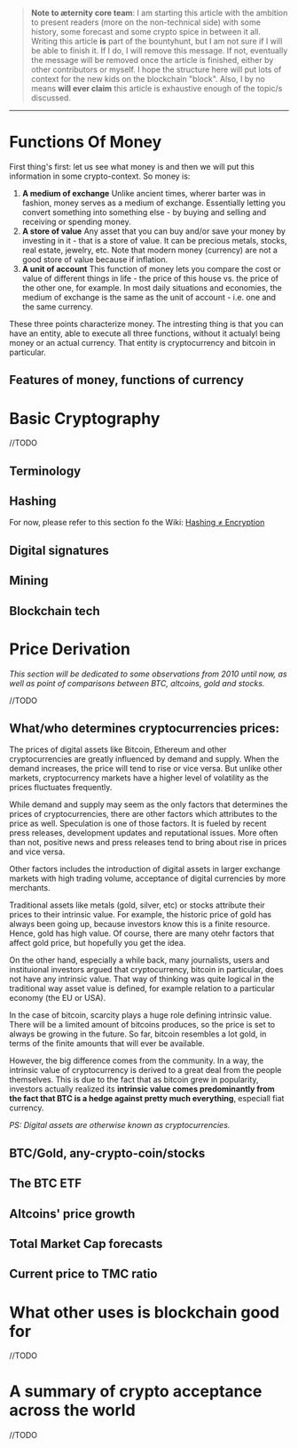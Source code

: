 > **Note to æternity core team**: 
> I am starting this article with the ambition to present readers (more on the non-technical side) with some history, some forecast and some crypto spice in between it all. Writing this article **is** part of the bountyhunt, but I am not sure if I will be able to finish it. If I do, I will remove this message. If not, eventually the message will be removed once the article is finished, either by other contributors or myself. I hope the structure here will put lots of context for the new kids on the blockchain "block". Also, I by no means **will ever claim** this article is exhaustive enough of the topic/s discussed. 
***
# Functions Of Money

First thing's first: let us see what money is and then we will put this information in some crypto-context.
So money is:
1. **A medium of exchange**
Unlike ancient times, wherer barter was in fashion, money serves as a medium of exchange. Essentially letting you convert something into something else - by buying and selling and receiving or spending money.
2. **A store of value**
Any asset that you can buy and/or save your money by investing in it - that is a store of value. It can be precious metals, stocks, real estate, jewelry, etc. Note that modern money (currency) are not a good store of value because if inflation. 
3. **A unit of account**
This function of money lets you compare the cost or value of different things in life - the price of this house vs. the price of the other one, for example. In most daily situations and economies, the medium of exchange is the same as the unit of account - i.e. one and the same currency. 

These three points characterize money. The intresting thing is that you can have an entity, able to execute all three functions, without it actualyl being money or an actual currency. That entity is cryptocurrency and bitcoin in particular. 

## Features of money, functions of currency

# Basic Cryptography
//TODO
  
## Terminology
## Hashing 

For now, please refer to this section fo the Wiki: [Hashing ≠ Encryption](https://github.com/aeternity/wiki/wiki/Hashing-%E2%89%A0-Encryption)
## Digital signatures
## Mining
## Blockchain tech

# Price Derivation

*This section will be dedicated to some observations from 2010 until now, as well as point of comparisons between BTC, altcoins, gold and stocks.* 

//TODO
## What/who determines cryptocurrencies prices:

The prices of digital assets like Bitcoin, Ethereum and other cryptocurrencies are greatly influenced by demand and supply. When the demand increases, the price will tend to rise or vice versa. But unlike other markets, cryptocurrency markets have a higher level of volatility as the prices fluctuates frequently.

While demand and supply may seem as the only factors that determines the prices of cryptocurrencies, there are other factors which attributes to the price as well. Speculation is one of those factors. It is fueled by recent press releases, development updates and reputational issues. More often than not, positive news and press releases tend to bring about rise in prices and vice versa. 

Other factors includes the introduction of digital assets in  larger exchange markets with high trading volume, acceptance of digital currencies by more merchants.

Traditional assets like metals (gold, silver, etc) or stocks attribute their prices to their intrinsic value. For example, the historic price of gold has always been going up, because investors know this is a finite resource. Hence, gold has high value. Of course, there are many otehr factors that affect gold price, but hopefully you get the idea.

On the other hand, especially a while back, many journalists, users and instituional investors argued that cryptocurrency, bitcoin in particular, does not have any intrinsic value. That way of thinking was quite logical in the traditional way asset value is defined, for example relation to a particular economy (the EU or USA). 

In the case of bitcoin, scarcity plays a huge role defining intrinsic value. There will be a limited amount of bitcoins produces, so the price is set to always be growing in the future. So far, bitcoin resembles a lot gold, in terms of the finite amounts that will ever be available.

However, the big difference comes from the community. In a way, the intrinsic value of cryptocurrency is derived to a great deal from the people themselves. This is due to the fact that as bitcoin grew in popularity, investors actually realized its **intrinsic value comes predominantly from the fact that BTC is a hedge against pretty much everything**, especiall fiat currency. 

*PS: Digital assets are otherwise known as cryptocurrencies.*

## BTC/Gold, any-crypto-coin/stocks
## The BTC ETF
## Altcoins' price growth
## Total Market Cap forecasts
## Current price to TMC ratio

# What other uses is blockchain good for
//TODO
# A summary of crypto acceptance across the world
//TODO
